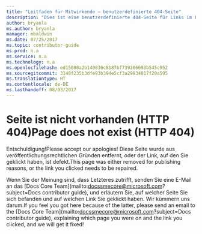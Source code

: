 ```yaml
---
title: "Leitfaden für Mitwirkende – benutzerdefinierte 404-Seite"
description: "Dies ist eine benutzerdefinierte 404-Seite für Links im Leitfaden für Mitwirkende, die einen HTTP-404-Fehler zurückgeben."
author: bryanla
ms.author: bryanla
manager: mbaldwin
ms.date: 07/25/2017
ms.topic: contributor-guide
ms.prod: n.a
ms.service: n.a
ms.technology: n.a
ms.openlocfilehash: ed15080a2b140030c8187bf739206693b545c952
ms.sourcegitcommit: 3148f235b3dfe93b394e5cf3a29834817f20a595
ms.translationtype: HT
ms.contentlocale: de-DE
ms.lasthandoff: 08/03/2017
---
```

# <a name="page-does-not-exist-http-404"></a><span data-ttu-id="a5d02-103">Seite ist nicht vorhanden (HTTP 404)</span><span class="sxs-lookup"><span data-stu-id="a5d02-103">Page does not exist (HTTP 404)</span></span>

<span data-ttu-id="a5d02-104">Entschuldigung!</span><span class="sxs-lookup"><span data-stu-id="a5d02-104">Please accept our apologies!</span></span> <span data-ttu-id="a5d02-105">Diese Seite wurde aus veröffentlichungsrechtlichen Gründen entfernt, oder der Link, auf den Sie geklickt haben, ist defekt.</span><span class="sxs-lookup"><span data-stu-id="a5d02-105">This page was either removed for publishing reasons, or the link you clicked needs to be repaired.</span></span> 

<span data-ttu-id="a5d02-106">Wenn Sie der Meinung sind, dass Letzteres zutrifft, senden Sie eine E-Mail an das [Docs Core Team](mailto:docssmecore@microsoft.com?subject=Docs contributor guide), und erläutern Sie, auf welcher Seite Sie sich befanden und auf welchen Link Sie geklickt haben. Wir kümmern uns darum.</span><span class="sxs-lookup"><span data-stu-id="a5d02-106">If you feel you got here because of the latter, please send an email to the [Docs Core Team](mailto:docssmecore@microsoft.com?subject=Docs contributor guide), explaining which page you were on and the link you clicked, and we will get it fixed!</span></span>
